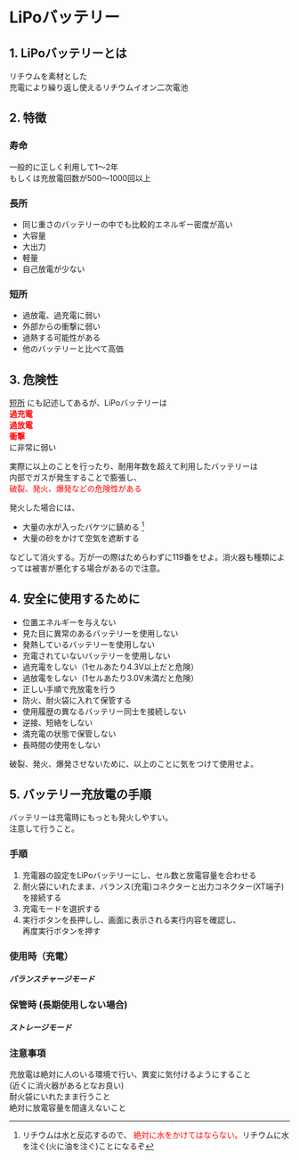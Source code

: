 # LiPoバッテリー

## 1. LiPoバッテリーとは

リチウムを素材とした  
充電により繰り返し使えるリチウムイオン二次電池

## 2. 特徴

### 寿命

一般的に正しく利用して1〜2年  
もしくは充放電回数が500〜1000回以上

### 長所

- 同じ重さのバッテリーの中でも比較的エネルギー密度が高い
- 大容量
- 大出力
- 軽量
- 自己放電が少ない

### 短所

- 過放電、過充電に弱い
- 外部からの衝撃に弱い
- 過熱する可能性がある
- 他のバッテリーと比べて高価

## 3. 危険性

[短所](#短所) にも記述してあるが、LiPoバッテリーは  
**<span style="color: red; ">
過充電  
過放電  
衝撃  
</span>** 
に非常に弱い

実際に以上のことを行ったり、耐用年数を超えて利用したバッテリーは  
内部でガスが発生することで膨張し、  
<span style="color: red; ">
破裂、発火、爆発などの危険性がある
</span>

発火した場合には、

- 大量の水が入ったバケツに鎮める [^1]
- 大量の砂をかけて空気を遮断する  

などして消火する。万が一の際はためらわずに119番をせよ。消火器も種類によっては被害が悪化する場合があるので注意。

[^1]: リチウムは水と反応するので、<span style="color: red; "> 絶対に水をかけてはならない。</span>リチウムに水を注ぐ(火に油を注ぐ)ことになるぞ

## 4. 安全に使用するために

- 位置エネルギーを与えない
- 見た目に異常のあるバッテリーを使用しない
- 発熱しているバッテリーを使用しない
- 充電されていないバッテリーを使用しない
- 過充電をしない（1セルあたり4.3V以上だと危険）
- 過放電をしない（1セルあたり3.0V未満だと危険）
- 正しい手順で充放電を行う
- 防火、耐火袋に入れて保管する
- 使用履歴の異なるバッテリー同士を接続しない
- 逆接、短絡をしない
- 満充電の状態で保管しない
- 長時間の使用をしない

破裂、発火、爆発させないために、以上のことに気をつけて使用せよ。

## 5. バッテリー充放電の手順

バッテリーは充電時にもっとも発火しやすい。  
注意して行うこと。  

### 手順

1. 充電器の設定をLiPoバッテリーにし、セル数と放電容量を合わせる
1. 耐火袋にいれたまま、バランス(充電)コネクターと出力コネクター(XT端子)を接続する
1. 充電モードを選択する
1. 実行ボタンを長押しし、画面に表示される実行内容を確認し、  
再度実行ボタンを押す

### 使用時（充電）

##### バランスチャージモード

### 保管時 (長期使用しない場合)

##### ストレージモード

### 注意事項
<!--TODO 写真を追加-->

充放電は絶対に人のいる環境で行い、異変に気付けるようにすること  
(近くに消火器があるとなお良い)  
耐火袋にいれたまま行うこと  
絶対に放電容量を間違えないこと
